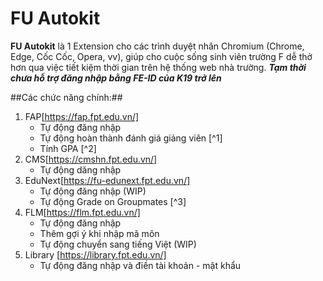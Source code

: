 # FU Autokit

**FU Autokit** là 1 Extension cho các trình duyệt nhân Chromium (Chrome, Edge, Cốc Cốc, Opera, vv), giúp cho cuộc sống sinh viên trường F dễ thở hơn qua việc tiết kiệm thời gian trên hệ thống web nhà trường. 
***Tạm thời chưa hỗ trợ đăng nhập bằng FE-ID của K19 trở lên***

##Các chức năng chính:##
1. FAP[https://fap.fpt.edu.vn/]
   - Tự động đăng nhập
   - Tự động hoàn thành đánh giá giảng viên [^1]
   - Tính GPA [^2]
2. CMS[https://cmshn.fpt.edu.vn/]
   - Tự động dăng nhập
3. EduNext[https://fu-edunext.fpt.edu.vn/]
   - Tự động đăng nhập (WIP)
   - Tự động Grade on Groupmates [^3]
4. FLM[https://flm.fpt.edu.vn/]
   - Tự động đăng nhập
   - Thêm gợi ý khi nhập mã môn
   - Tự động chuyển sang tiếng Việt (WIP)
5. Library [https://library.fpt.edu.vn/]
   - Tự động đăng nhập và điền tài khoản - mật khẩu
